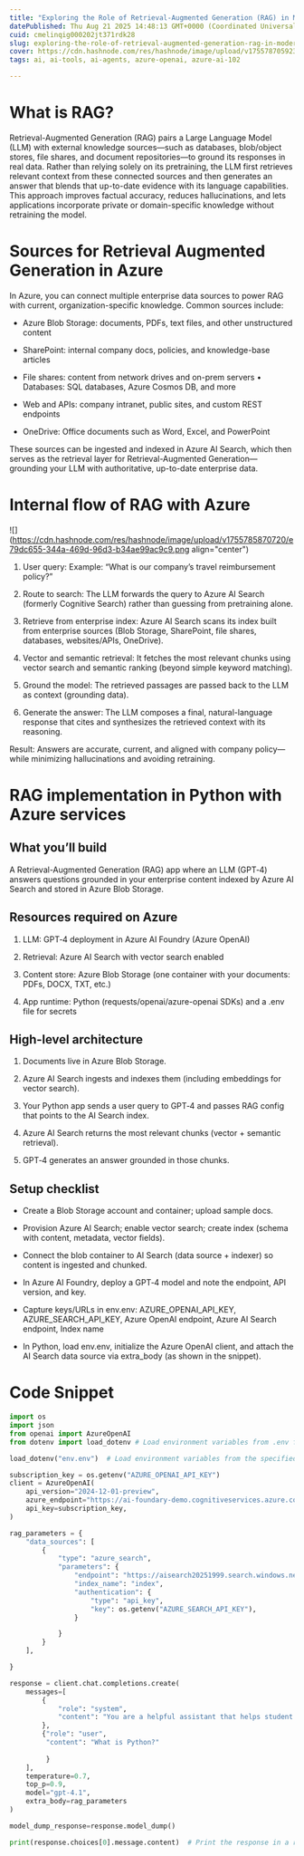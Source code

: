 ```yaml
---
title: "Exploring the Role of Retrieval-Augmented Generation (RAG) in Modern AI"
datePublished: Thu Aug 21 2025 14:48:13 GMT+0000 (Coordinated Universal Time)
cuid: cmelinqig000202jt371rdk28
slug: exploring-the-role-of-retrieval-augmented-generation-rag-in-modern-ai
cover: https://cdn.hashnode.com/res/hashnode/image/upload/v1755787059235/90a9f99d-8afc-4b3b-b1d6-5a9ab3e2481e.png
tags: ai, ai-tools, ai-agents, azure-openai, azure-ai-102

---
```


# What is RAG?

Retrieval-Augmented Generation (RAG) pairs a Large Language Model (LLM) with external knowledge sources—such as databases, blob/object stores, file shares, and document repositories—to ground its responses in real data. Rather than relying solely on its pretraining, the LLM first retrieves relevant context from these connected sources and then generates an answer that blends that up-to-date evidence with its language capabilities. This approach improves factual accuracy, reduces hallucinations, and lets applications incorporate private or domain-specific knowledge without retraining the model.

# Sources for Retrieval Augmented Generation in Azure

In Azure, you can connect multiple enterprise data sources to power RAG with current, organization-specific knowledge. Common sources include:

* Azure Blob Storage: documents, PDFs, text files, and other unstructured content
    
* SharePoint: internal company docs, policies, and knowledge-base articles
    
* File shares: content from network drives and on-prem servers • Databases: SQL databases, Azure Cosmos DB, and more
    
* Web and APIs: company intranet, public sites, and custom REST endpoints
    
* OneDrive: Office documents such as Word, Excel, and PowerPoint
    

These sources can be ingested and indexed in Azure AI Search, which then serves as the retrieval layer for Retrieval-Augmented Generation—grounding your LLM with authoritative, up-to-date enterprise data.

# Internal flow of RAG with Azure

![](https://cdn.hashnode.com/res/hashnode/image/upload/v1755785870720/e79dc655-344a-469d-96d3-b34ae99ac9c9.png align="center")

1. User query: Example: “What is our company’s travel reimbursement policy?”
    
2. Route to search: The LLM forwards the query to Azure AI Search (formerly Cognitive Search) rather than guessing from pretraining alone.
    
3. Retrieve from enterprise index: Azure AI Search scans its index built from enterprise sources (Blob Storage, SharePoint, file shares, databases, websites/APIs, OneDrive).
    
4. Vector and semantic retrieval: It fetches the most relevant chunks using vector search and semantic ranking (beyond simple keyword matching).
    
5. Ground the model: The retrieved passages are passed back to the LLM as context (grounding data).
    
6. Generate the answer: The LLM composes a final, natural-language response that cites and synthesizes the retrieved context with its reasoning.
    

Result: Answers are accurate, current, and aligned with company policy—while minimizing hallucinations and avoiding retraining.

# RAG implementation in Python with Azure services

## What you’ll build

A Retrieval-Augmented Generation (RAG) app where an LLM (GPT‑4) answers questions grounded in your enterprise content indexed by Azure AI Search and stored in Azure Blob Storage.

## Resources required on Azure

1. LLM: GPT‑4 deployment in Azure AI Foundry (Azure OpenAI)
    
2. Retrieval: Azure AI Search with vector search enabled
    
3. Content store: Azure Blob Storage (one container with your documents: PDFs, DOCX, TXT, etc.)
    
4. App runtime: Python (requests/openai/azure-openai SDKs) and a .env file for secrets
    

## High-level architecture

1. Documents live in Azure Blob Storage.
    
2. Azure AI Search ingests and indexes them (including embeddings for vector search).
    
3. Your Python app sends a user query to GPT‑4 and passes RAG config that points to the AI Search index.
    
4. Azure AI Search returns the most relevant chunks (vector + semantic retrieval).
    
5. GPT‑4 generates an answer grounded in those chunks.
    

## Setup checklist

* Create a Blob Storage account and container; upload sample docs.
    
* Provision Azure AI Search; enable vector search; create index (schema with content, metadata, vector fields).
    
* Connect the blob container to AI Search (data source + indexer) so content is ingested and chunked.
    
* In Azure AI Foundry, deploy a GPT‑4 model and note the endpoint, API version, and key.
    
* Capture keys/URLs in env.env: AZURE\_OPENAI\_API\_KEY, AZURE\_SEARCH\_API\_KEY, Azure OpenAI endpoint, Azure AI Search endpoint, Index name
    
* In Python, load env.env, initialize the Azure OpenAI client, and attach the AI Search data source via extra\_body (as shown in the snippet).
    

# Code Snippet

```python
import os
import json
from openai import AzureOpenAI
from dotenv import load_dotenv # Load environment variables from .env file

load_dotenv("env.env")  # Load environment variables from the specified .env file

subscription_key = os.getenv("AZURE_OPENAI_API_KEY")
client = AzureOpenAI(
    api_version="2024-12-01-preview",
    azure_endpoint="https://ai-foundary-demo.cognitiveservices.azure.com/",
    api_key=subscription_key,
)

rag_parameters = {
    "data_sources": [
        {
            "type": "azure_search",
            "parameters": {
                "endpoint": "https://aisearch20251999.search.windows.net",
                "index_name": "index",
                "authentication": {
                    "type": "api_key",
                    "key": os.getenv("AZURE_SEARCH_API_KEY"),
                }

            }
        }
    ],

}

response = client.chat.completions.create(
    messages=[
        {
            "role": "system",
            "content": "You are a helpful assistant that helps student learn Python Basics."
        },
        {"role": "user",
         "content": "What is Python?"
         
         }
    ],
    temperature=0.7,
    top_p=0.9,
    model="gpt-4.1",
    extra_body=rag_parameters
)

model_dump_response=response.model_dump()

print(response.choices[0].message.content)  # Print the response in a readable format
```